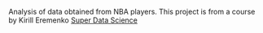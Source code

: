 Analysis of data obtained from NBA players. This project is from a course by 
Kirill Eremenko [Super Data Science](www.superdatascience.com)